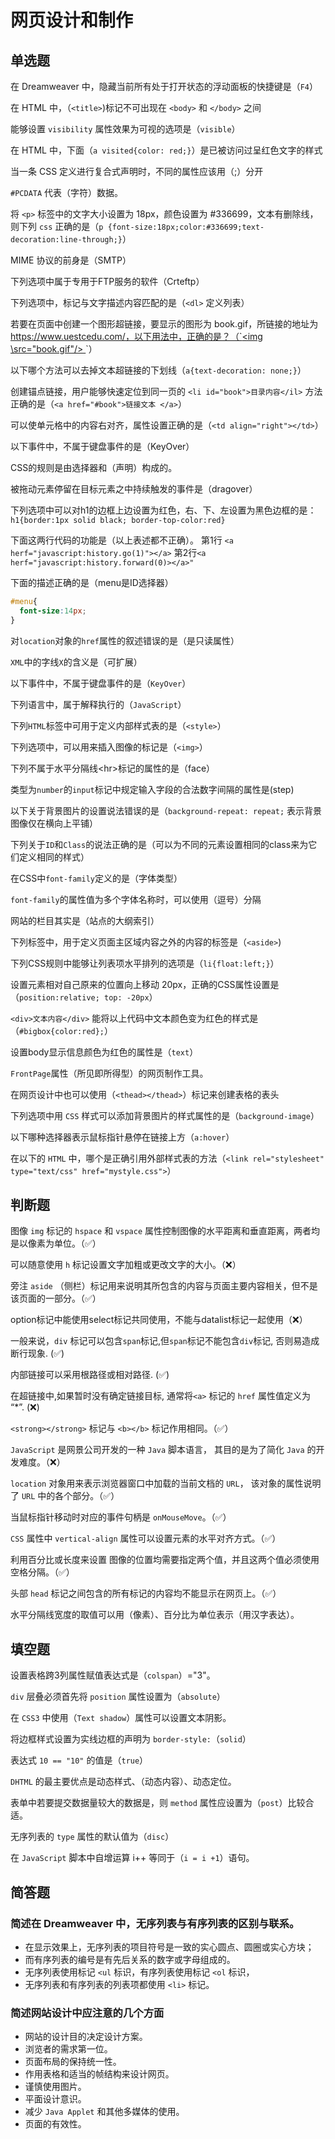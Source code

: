 # 网页设计和制作

## 单选题

在 Dreamweaver 中，隐藏当前所有处于打开状态的浮动面板的快捷键是（`F4`） 

在 HTML 中，（`<title>`)标记不可出现在 `<body>` 和 `</body>` 之间

能够设置 `visibility` 属性效果为可视的选项是（`visible`）

在 HTML 中，下面（`a visited{color: red;}`）是已被访问过呈红色文字的样式

当一条 CSS 定义进行复合式声明时，不同的属性应该用（;）分开

`#PCDATA` 代表（字符）数据。

将 `<p>` 标签中的文字大小设置为 18px，颜色设置为 #336699，文本有删除线，则下列 `css` 正确的是（`p {font-size:18px;color:#336699;text-decoration:line-through;}`）

MIME 协议的前身是（SMTP）

下列选项中属于专用于FTP服务的软件（Crteftp）

下列选项中，标记与文字描述内容匹配的是（`<dl>` 定义列表）

若要在页面中创建一个图形超链接，要显示的图形为 book.gif，所链接的地址为 https://www.uestcedu.com/，以下用法中，正确的是？（`<a href="https:www.uestcedu.com/"><img \src="book.gif"/> </a>`）

以下哪个方法可以去掉文本超链接的下划线（`a{text-decoration: none;}`）

创建锚点链接，用户能够快速定位到同一页的 `<li id="book">目录内容</il>` 方法正确的是（`<a href="#book">链接文本 </a>`）

可以使单元格中的内容右对齐，属性设置正确的是（`<td align="right"></td>`）

以下事件中，不属于键盘事件的是（KeyOver）

CSS的规则是由选择器和（声明）构成的。

被拖动元素停留在目标元素之中持续触发的事件是（dragover）

下列选项中可以对h1的边框上边设置为红色，右、下、左设置为黑色边框的是：`h1{border:1px solid black; border-top-color:red}`

下面这两行代码的功能是（以上表述都不正确）。
第1行 `<a herf="javascript:history.go(1)"></a>`
第2行`<a herf="javascript:history.forward(0)></a>"`

下面的描述正确的是（menu是ID选择器）
```css
#menu{
  font-size:14px;
}
```

对`location`对象的`href`属性的叙述错误的是（是只读属性）

`XML`中的字线`X`的含义是（可扩展）

以下事件中，不属于键盘事件的是（`KeyOver`）

下列语言中，属于解释执行的（`JavaScript`）

下列`HTML`标签中可用于定义内部样式表的是（`<style>`）

下列选项中，可以用来插入图像的标记是（`<img>`）

下列不属于水平分隔线\<hr\>标记的属性的是（face）

类型为`number`的`input`标记中规定输入字段的合法数字间隔的属性是(step)

以下关于背景图片的设置说法错误的是（`background-repeat: repeat;` 表示背景图像仅在横向上平铺）

下列关于`ID`和`Class`的说法正确的是（可以为不同的元素设置相同的class来为它们定义相同的样式）

在CSS中`font-family`定义的是（字体类型）

`font-family`的属性值为多个字体名称时，可以使用（逗号）分隔

网站的栏目其实是（站点的大纲索引）

下列标签中，用于定义页面主区域内容之外的内容的标签是（`<aside>`)

下列CSS规则中能够让列表项水平排列的选项是（`li{float:left;}`）

 设置元素相对自己原来的位置向上移动 20px，正确的CSS属性设置是（`position:relative; top: -20px`）

`<div>文本内容</div>`
能将以上代码中文本颜色变为红色的样式是（`#bigbox{color:red};`）

设置body显示信息颜色为红色的属性是（`text`）

`FrontPage`属性（所见即所得型）的网页制作工具。

在网页设计中也可以使用（`<thead></thead>`）标记来创建表格的表头

下列选项中用 `CSS` 样式可以添加背景图片的样式属性的是（`background-image`）

以下哪种选择器表示鼠标指针悬停在链接上方（`a:hover`）

在以下的 `HTML` 中，哪个是正确引用外部样式表的方法（`<link rel="stylesheet" type="text/css" href="mystyle.css">`）

## 判断题

图像 `img` 标记的 `hspace` 和 `vspace` 属性控制图像的水平距离和垂直距离，两者均是以像素为单位。（✅）

可以随意使用 `h` 标记设置文字加粗或更改文字的大小。（❌）

旁注 `aside` （侧栏）标记用来说明其所包含的内容与页面主要内容相关，但不是该页面的一部分。（✅）

option标记中能使用select标记共同使用，不能与datalist标记一起使用（❌）

一般来说，`div` 标记可以包含`span`标记,但`span`标记不能包含`div`标记, 否则易造成断行现象. (✅)

内部链接可以采用根路径或相对路径. (✅)

在超链接中,如果暂时没有确定链接目标, 通常将`<a>` 标记的 `href` 属性值定义为 “*”. (❌)

`<strong></strong>` 标记与 `<b></b>` 标记作用相同。（✅）

`JavaScript` 是网景公司开发的一种 `Java` 脚本语言， 其目的是为了简化 `Java` 的开发难度。（❌）

`location` 对象用来表示浏览器窗口中加载的当前文档的 `URL`， 该对象的属性说明了 `URL` 中的各个部分。（✅）

当鼠标指针移动时对应的事件句柄是 `onMouseMove`。（✅）

`CSS` 属性中 `vertical-align` 属性可以设置元素的水平对齐方式。（✅）

利用百分比或长度来设置 图像的位置均需要指定两个值，并且这两个值必须使用空格分隔。（✅）

头部 `head` 标记之间包含的所有标记的内容均不能显示在网页上。（✅）

水平分隔线宽度的取值可以用（像素）、百分比为单位表示（用汉字表达）。

## 填空题

设置表格跨3列属性赋值表达式是（`colspan`）="3"。

`div` 层叠必须首先将 `position` 属性设置为（`absolute`）

在 `CSS3` 中使用（`Text shadow`）属性可以设置文本阴影。

将边框样式设置为实线边框的声明为 `border-style:`（`solid`）

表达式 `10 == "10"` 的值是（`true`）

`DHTML` 的最主要优点是动态样式、（动态内容）、动态定位。

表单中若要提交数据量较大的数据是，则 `method` 属性应设置为（`post`）比较合适。

无序列表的 `type` 属性的默认值为（`disc`）

在 `JavaScript` 脚本中自增运算 i++ 等同于（`i = i +1`）语句。

## 简答题

### 简述在 Dreamweaver 中，无序列表与有序列表的区别与联系。

- 在显示效果上，无序列表的项目符号是一致的实心圆点、圆圈或实心方块；
- 而有序列表的编号是有先后关系的数字或字母组成的。
- 无序列表使用标记 `<ul` 标识，有序列表使用标记 `<ol` 标识，
- 无序列表和有序列表的列表项都使用 `<li>` 标记。

### 简述网站设计中应注意的几个方面

- 网站的设计目的决定设计方案。
- 浏览者的需求第一位。
- 页面布局的保持统一性。
- 作用表格和适当的帧结构来设计网页。
- 谨慎使用图片。
- 平面设计意识。
- 减少 `Java Applet` 和其他多媒体的使用。
- 页面的有效性。
